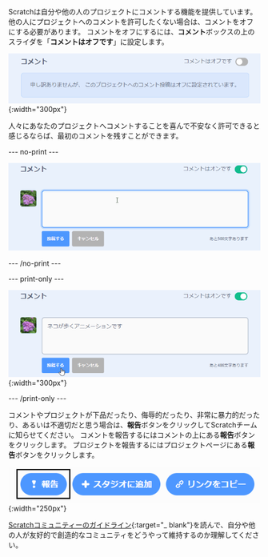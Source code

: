 Scratchは自分や他の人のプロジェクトにコメントする機能を提供しています。 他の人にプロジェクトへのコメントを許可したくない場合は、コメントをオフにする必要があります。 コメントをオフにするには、**コメント**ボックスの上のスライダを「**コメントはオフです**」に設定します。

![「コメント」ボックスの上のスライダーは「コメントはオフです」の位置にあります。 "申し訳ありませんが、このプロジェクトのコメント投稿はオフに設定されています。"というメッセージが表示されます。](images/comments-off.png){:width="300px"}

人々にあなたのプロジェクトへコメントすることを喜んで不安なく許可できると感じるならば、最初のコメントを残すことができます。

--- no-print ---

![「コメント」ボックスに"ネコが歩くアニメーションです"と入力します。 し、コメントの下にある青い「投稿する」ボタンをクリックして投稿します。 「コメント」ボックスの上のスライダーは「コメントはオンです」の位置にあります。](images/add_comments.gif)

--- /no-print ---

--- print-only ---

![コメントの下にある青い「投稿する」ボタンをクリックして投稿します。 「コメント」ボックスの上のスライダーは「コメントはオンです」の位置にあります。](images/add_comments.png){:width="300px"}

--- /print-only ---

コメントやプロジェクトが下品だったり、侮辱的だったり、非常に暴力的だったり、あるいは不適切だと思う場合は、**報告**ボタンをクリックしてScratchチームに知らせてください。 コメントを報告するにはコメントの上にある**報告**ボタンをクリックします。 プロジェクトを報告するにはプロジェクトページにある**報告**ボタンをクリックします。

![「報告」ボタンが強調表示されています。](images/add_report.png){:width="250px"}

[Scratchコミュニティーのガイドライン](https://scratch.mit.edu/community_guidelines){:target="_ blank"}を読んで、自分や他の人が友好的で創造的なコミュニティをどうやって維持するのか理解してください。
